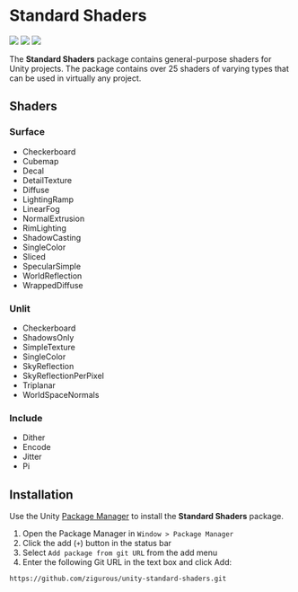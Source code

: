 # Standard Shaders

[![](https://img.shields.io/badge/github-repo-blue?logo=github)](https://github.com/zigurous/unity-standard-shaders) [![](https://img.shields.io/github/package-json/v/zigurous/unity-standard-shaders)](https://github.com/zigurous/unity-standard-shaders/releases) [![](https://img.shields.io/github/license/zigurous/unity-standard-shaders)](https://github.com/zigurous/unity-standard-shaders/blob/main/LICENSE.md)

The **Standard Shaders** package contains general-purpose shaders for Unity projects. The package contains over 25 shaders of varying types that can be used in virtually any project.

## Shaders

### Surface

- Checkerboard
- Cubemap
- Decal
- DetailTexture
- Diffuse
- LightingRamp
- LinearFog
- NormalExtrusion
- RimLighting
- ShadowCasting
- SingleColor
- Sliced
- SpecularSimple
- WorldReflection
- WrappedDiffuse

### Unlit

- Checkerboard
- ShadowsOnly
- SimpleTexture
- SingleColor
- SkyReflection
- SkyReflectionPerPixel
- Triplanar
- WorldSpaceNormals

### Include

- Dither
- Encode
- Jitter
- Pi

## Installation

Use the Unity [Package Manager](https://docs.unity3d.com/Manual/upm-ui.html) to install the **Standard Shaders** package.

1. Open the Package Manager in `Window > Package Manager`
2. Click the add (`+`) button in the status bar
3. Select `Add package from git URL` from the add menu
4. Enter the following Git URL in the text box and click Add:

```http
https://github.com/zigurous/unity-standard-shaders.git
```
